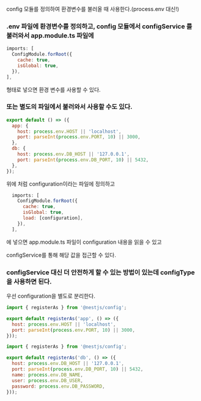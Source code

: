 config 모듈를 정의하여 환경변수를 불러올 때 사용한다.(process.env 대신!)

### .env 파일에 환경변수를 정의하고, config 모듈에서 configService 를 불러와서 app.module.ts 파일에

```js
imports: [
  ConfigModule.forRoot({
    cache: true,
    isGlobal: true,
  }),
],
```

형태로 넣으면 환경 변수를 사용할 수 있다.

### 또는 별도의 파일에서 불러와서 사용할 수도 있다.

```js
export default () => ({
  app: {
    host: process.env.HOST || 'localhost',
    port: parseInt(process.env.PORT, 10) || 3000,
  },
  db: {
    host: process.env.DB_HOST || '127.0.0.1',
    port: parseInt(process.env.DB_PORT, 10) || 5432,
  },
});
```

위에 처럼 configuration이라는 파일에 정의하고

```js
  imports: [
    ConfigModule.forRoot({
      cache: true,
      isGlobal: true,
      load: [configuration],
    }),
  ],
```

에 넣으면 app.module.ts 파일이 configuration 내용을 읽을 수 있고

configService를 통해 해당 값을 접근할 수 있다.

### configService 대신 더 안전하게 할 수 있는 방법이 있는데 configType을 사용하면 된다.

우선 configuration을 별도로 분리한다.

```js
import { registerAs } from '@nestjs/config';

export default registerAs('app', () => ({
  host: process.env.HOST || 'localhost',
  port: parseInt(process.env.PORT, 10) || 3000,
}));
```

```js
import { registerAs } from '@nestjs/config';

export default registerAs('db', () => ({
  host: process.env.DB_HOST || '127.0.0.1',
  port: parseInt(process.env.DB_PORT, 10) || 5432,
  name: process.env.DB_NAME,
  user: process.env.DB_USER,
  password: process.env.DB_PASSWORD,
}));
```
